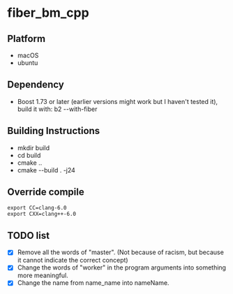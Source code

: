 # fiber_bm_cpp

## Platform
- macOS
- ubuntu

## Dependency
- Boost 1.73 or later (earlier versions might work but I haven't tested it), build it with: b2 --with-fiber

## Building Instructions
- mkdir build
- cd build
- cmake ..
- cmake --build . -j24

## Override compile
```
export CC=clang-6.0
export CXX=clang++-6.0
```

## TODO list
- [x] Remove all the words of "master". (Not because of racism, but because it cannot indicate the correct concept)
- [x] Change the words of "worker" in the program arguments into something more meaningful.
- [x] Change the name from name_name into nameName.
